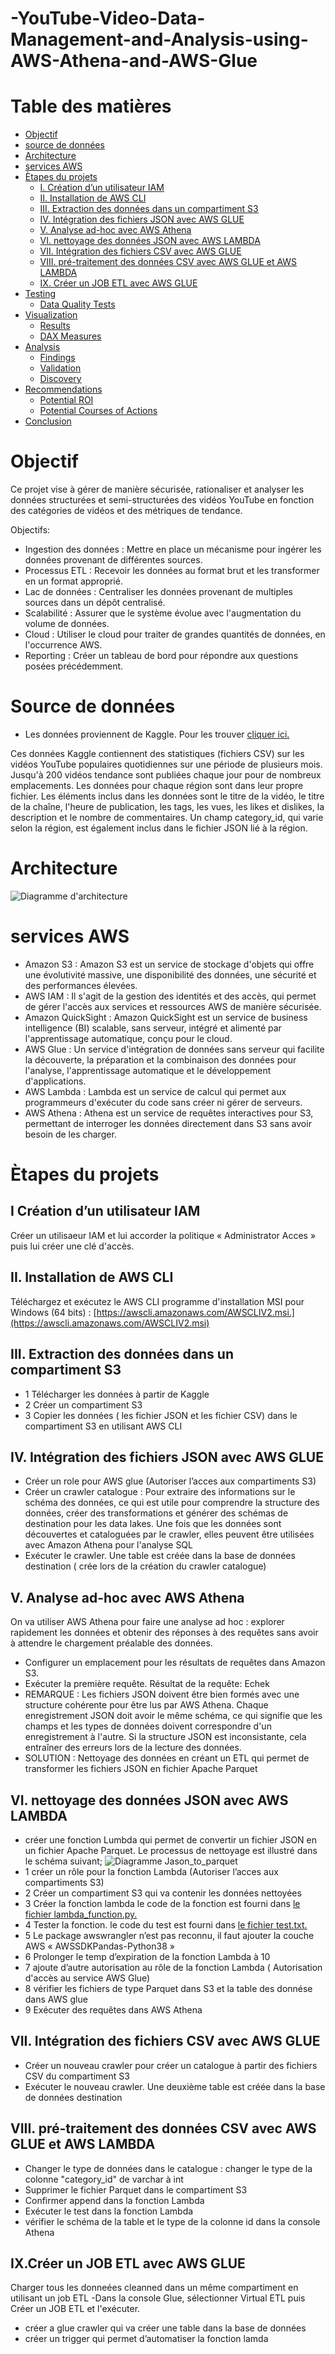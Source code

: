 # -YouTube-Video-Data-Management-and-Analysis-using-AWS-Athena-and-AWS-Glue

# Table des matières

- [Objectif](#Objectif)
- [source de données](#source-de-données)
- [Architecture](#architecture)
- [services AWS](#services-AWS)
- [Ètapes du projets](#Ètapes-du-projets)
  - [I. Création d’un utilisateur IAM ](#I-Création-d'un-utilisateur-IAM) 
  - [II. Installation de AWS CLI ](#II.-Installation-de-AWS-CLI) 
  - [III. Extraction des données dans un compartiment S3](#III.extraction-des-donnees-dans-un-compartiment-S3)
  - [IV. Intégration des fichiers JSON avec AWS GLUE](#IV.-Intégration-des-fichiers-JSON-avec-AWS-GLUE)
  - [V. Analyse ad-hoc avec AWS Athena](#V.-Analyse-ad-hoc-avec-AWS-Athena)
  - [VI. nettoyage des données JSON avec AWS LAMBDA](#VI.-nettoyage-des-données-JSON-avec-AWS-LAMBDA)
  - [VII. Intégration des fichiers CSV avec AWS GLUE](#VII.-Intégration-des-fichiers-CSV-avec-AWS-GLUE)
  - [VIII. pré-traitement des données CSV avec AWS GLUE et AWS LAMBDA](#VIII.-pré-traitement-des-données-CSV-avec-AWS-GLUE-et-AWS-LAMBDA)
  - [IX. Créer un JOB ETL avec AWS GLUE](#IX.-Créer-un-JOB-ETL-avec-AWS-GLUE)
- [Testing](#testing)
  - [Data Quality Tests](#data-quality-tests)
- [Visualization](#visualization)
  - [Results](#results)
  - [DAX Measures](#dax-measures)
- [Analysis](#analysis)
  - [Findings](#findings)
  - [Validation](#validation)
  - [Discovery](#discovery)
- [Recommendations](#recommendations)
  - [Potential ROI](#potential-roi)
  - [Potential Courses of Actions](#potential-courses-of-actions)
- [Conclusion](#conclusion)

# Objectif
Ce projet vise à gérer de manière sécurisée, rationaliser et analyser les données structurées et semi-structurées des vidéos YouTube en fonction des catégories de vidéos et des métriques de tendance.


Objectifs:

 - Ingestion des données : Mettre en place un mécanisme pour ingérer les données provenant de différentes sources.
- Processus ETL :   Recevoir les données au format brut et les transformer en un format approprié.
 - Lac de données : Centraliser les données provenant de multiples sources dans un dépôt centralisé.
- Scalabilité : Assurer que le système évolue avec l'augmentation du volume de données.
- Cloud : Utiliser le cloud pour traiter de grandes quantités de données, en l'occurrence AWS.
 - Reporting : Créer un tableau de bord pour répondre aux questions posées précédemment.


 # Source de données

 - Les données proviennent de Kaggle. Pour les trouver [cliquer ici.](https://www.kaggle.com/datasets/datasnaek/youtube-new)

Ces données Kaggle contiennent des statistiques (fichiers CSV) sur les vidéos YouTube populaires quotidiennes sur une période de plusieurs mois. Jusqu'à 200 vidéos tendance sont publiées chaque jour pour de nombreux emplacements. Les données pour chaque région sont dans leur propre fichier. Les éléments inclus dans les données sont le titre de la vidéo, le titre de la chaîne, l'heure de publication, les tags, les vues, les likes et dislikes, la description et le nombre de commentaires. Un champ category_id, qui varie selon la région, est également inclus dans le fichier JSON lié à la région.


# Architecture

![Diagramme d'architecture](Assets/images/architecture.png)


# services AWS

 - Amazon S3 : Amazon S3 est un service de stockage d'objets qui offre une évolutivité massive, une disponibilité des données, une sécurité et des performances élevées.
 - AWS IAM : Il s'agit de la gestion des identités et des accès, qui permet de gérer l'accès aux services et ressources AWS de manière sécurisée.
 - Amazon QuickSight : Amazon QuickSight est un service de business intelligence (BI) scalable, sans serveur, intégré et alimenté par l'apprentissage automatique, conçu pour le cloud.
 - AWS Glue : Un service d'intégration de données sans serveur qui facilite la découverte, la préparation et la combinaison des données pour l'analyse, l'apprentissage automatique et le développement d'applications.
 - AWS Lambda : Lambda est un service de calcul qui permet aux programmeurs d'exécuter du code sans créer ni gérer de serveurs.
 - AWS Athena : Athena est un service de requêtes interactives pour S3, permettant de interroger les données directement dans S3 sans avoir besoin de les charger.

# Ètapes du projets

## I Création d’un utilisateur IAM 

Créer un utilisaeur IAM et lui  accorder la politique « Administrator Acces » puis lui créer une clé d'accès.


## II. Installation de AWS CLI
Téléchargez et exécutez le AWS CLI programme d'installation MSI pour Windows (64 bits) :
[https://awscli.amazonaws.com/AWSCLIV2.msi.](https://awscli.amazonaws.com/AWSCLIV2.msi)

## III. Extraction des données dans un compartiment S3
 - 1 Télécharger les données à partir de Kaggle
 - 2 Créer un compartiment S3
 - 3 Copier les données ( les fichier JSON et les fichier CSV) dans le compartiment S3 en utilisant AWS CLI

   
##  IV. Intégration des fichiers JSON avec AWS GLUE
- Créer un role pour AWS glue (Autoriser l’acces aux compartiments S3)
- Créer un crawler catalogue : Pour extraire des informations sur le schéma des données, ce qui est utile pour comprendre la structure des données, créer des transformations et générer des schémas de destination pour les data lakes. Une fois que les données sont découvertes et cataloguées par le crawler, elles peuvent être utilisées avec Amazon Athena pour l'analyse SQL
- Exécuter le crawler. Une table est créée dans la base de données destination ( crée lors de la création  du crawler catalogue) 
  
## V. Analyse ad-hoc avec AWS Athena
On va utiliser AWS Athena pour faire une analyse ad hoc : explorer rapidement les données et obtenir des réponses à des requêtes sans avoir à attendre le chargement préalable des données.
- Configurer un emplacement pour les résultats de requêtes dans Amazon S3.
- Exécuter la première requête. Résultat de la requête: Echek
- REMARQUE : Les fichiers JSON doivent être bien formés avec une structure cohérente pour être lus par AWS Athena. Chaque enregistrement JSON doit avoir le même schéma, ce qui signifie que les champs et les types de données doivent correspondre d'un enregistrement à l'autre. Si la structure JSON est inconsistante, cela entraîner des erreurs lors de la lecture des données.
- SOLUTION : Nettoyage des données en créant un ETL qui permet de transformer les fichiers JSON en fichier Apache Parquet

## VI. nettoyage des données JSON avec AWS LAMBDA
 - créer une fonction Lumbda qui permet de convertir un fichier JSON en un fichier Apache Parquet. Le processus de nettoyage est illustré dans le schéma suivant;
  ![Diagramme Jason_to_parquet](Assets/images/Jason_to_parquet.png)
 - 1 créer un rôle pour la fonction Lambda (Autoriser l’acces aux compartiments S3)
 - 2 Créer un compartiment S3 qui va contenir les données nettoyées
 - 3 Créer la fonction lambda le code de la fonction est fourni dans [le fichier lambda_function.py.](Assets/Scripts/lambda_function.py)
 - 4 Tester la fonction. le code du test est fourni dans [le fichier test.txt.](Assets/Scripts/test.txt)
 - 5 Le package awswrangler n’est pas reconnu,  il faut ajouter la couche AWS « AWSSDKPandas-Python38 »
 - 6 Prolonger le temp d’expiration de la fonction Lambda à 10
 - 7 ajoute d’autre autorisation au rôle de la fonction Lambda ( Autorisation d'accès au service AWS Glue)
 - 8 vérifier les fichiers de type Parquet dans S3  et la table des donnése dans AWS glue
 - 9 Exécuter des requêtes dans AWS Athena
   
##  VII. Intégration des fichiers CSV avec AWS GLUE
- Créer un nouveau crawler pour créer un catalogue à partir des fichiers CSV du compartiment S3
- Exécuter le nouveau crawler. Une deuxième table est créée dans la base de données destination

## VIII. pré-traitement des données CSV avec AWS GLUE et AWS LAMBDA
- Changer le type de données dans le catalogue : changer le type de la colonne "category_id" de varchar à int
-	Supprimer le fichier Parquet dans le compartiment S3
-	Confirmer append dans la fonction Lambda
-	Exécuter le test dans la fonction Lambda
-	vérifier le schéma de la table et le type de la colonne id dans la console Athena

  
## IX.Créer un JOB ETL avec AWS GLUE
Charger tous les donneées cleanned dans un même compartiment en utilisant un job ETL
-Dans la console Glue, sélectionner Virtual ETL puis Créer un JOB ETL et l'exécuter.
- créer a glue crawler qui va créer une table dans la base de données 
- créer un trigger qui permet d’automatiser la fonction lamda 
